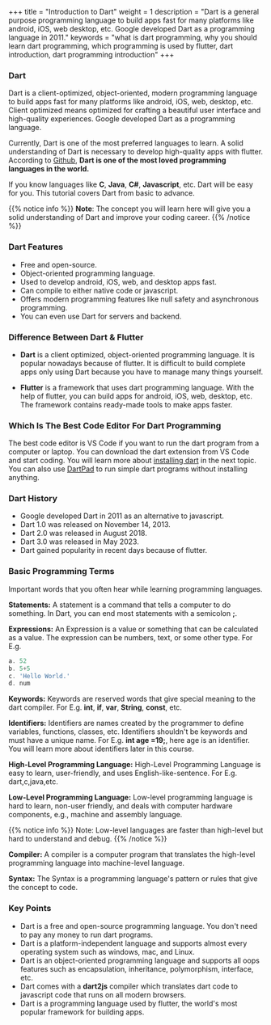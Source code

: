 +++
title = "Introduction to Dart"
weight = 1
description = "Dart is a general purpose programming language to build apps fast for many platforms like android, iOS, web desktop, etc. Google developed Dart as a programming language in 2011."
keywords = "what is dart programming, why you should learn dart programming, which programming is used by flutter, dart introduction, dart programming introduction"
+++

### Dart
Dart is a client-optimized, object-oriented, modern programming language to build apps fast for many platforms like android, iOS, web, desktop, etc. Client optimized means optimized for crafting a beautiful user interface and high-quality experiences. Google developed Dart as a programming language.

Currently, Dart is one of the most preferred languages to learn. A solid understanding of Dart is necessary to develop high-quality apps with flutter. According to [Github](https://insights.stackoverflow.com/survey/2020#technology-most-loved-dreaded-and-wanted-languages-loved), **Dart is one of the most loved programming languages in the world.**

If you know languages like **C**, **Java**, **C#**, **Javascript**, etc. Dart will be easy for you. This tutorial covers Dart from basic to advance.

{{% notice info %}}
**Note**: The concept you will learn here will give you a solid understanding of Dart and improve your coding career.
{{% /notice %}}

### Dart Features
- Free and open-source.
- Object-oriented programming language.
- Used to develop android, iOS, web, and desktop apps fast.
- Can compile to either native code or javascript.
- Offers modern programming features like null safety and asynchronous programming.
- You can even use Dart for servers and backend.  

### Difference Between Dart & Flutter
- **Dart** is a client optimized, object-oriented programming language. It is popular nowadays because of flutter. It is difficult to build complete apps only using Dart because you have to manage many things yourself.

- **Flutter** is a framework that uses dart programming language. With the help of flutter, you can build apps for android, iOS, web, desktop, etc. The framework contains ready-made tools to make apps faster.


### Which Is The Best Code Editor For Dart Programming
The best code editor is VS Code if you want to run the dart program from a computer or laptop. You can download the dart extension from VS Code and start coding. You will learn more about [installing dart](/introduction-and-basics/dart-install/) in the next topic. You can also use [DartPad](https://dartpad.dev) to run simple dart programs without installing anything.

### Dart History
- Google developed Dart in 2011 as an alternative to javascript.
- Dart 1.0 was released on November 14, 2013.
- Dart 2.0 was released in August 2018.
- Dart 3.0 was released in May 2023.
- Dart gained popularity in recent days because of flutter. 

### Basic Programming Terms
Important words that you often hear while learning programming languages.

**Statements:**
A statement is a command that tells a computer to do something. In Dart, you can end most statements with a semicolon **;**.

**Expressions:**
An Expression is a value or something that can be calculated as a value. The expression can be numbers, text, or some other type. For E.g. 
```dart
a. 52
b. 5+5
c. 'Hello World.'
d. num
``` 
**Keywords:**
Keywords are reserved words that give special meaning to the dart compiler. For E.g. **int**, **if**, **var**, **String**, **const**, etc.

**Identifiers:**
Identifiers are names created by the programmer to define variables, functions, classes, etc. Identifiers shouldn't be keywords and must have a unique name. For E.g. **int age =19;**, here age is an identifier. You will learn more about identifiers later in this course.

**High-Level Programming Language:**
High-Level Programming Language is easy to learn, user-friendly, and uses English-like-sentence. For E.g. dart,c,java,etc.

**Low-Level Programming Language:**
Low-level programming language is hard to learn, non-user friendly, and deals with computer hardware components, e.g., machine and assembly language.

{{% notice info %}}
Note: Low-level languages are faster than high-level but hard to understand and debug.
{{% /notice %}}

**Compiler:**
A compiler is a computer program that translates the high-level programming language into machine-level language.

**Syntax:**
The Syntax is a programming language's pattern or rules that give the concept to code. 


### Key Points
- Dart is a free and open-source programming language. You don't need to pay any money to run dart programs.
- Dart is a platform-independent language and supports almost every operating system such as windows, mac, and Linux.
- Dart is an object-oriented programming language and supports all oops features such as encapsulation, inheritance, polymorphism, interface, etc.
- Dart comes with a **dart2js** compiler which translates dart code to javascript code that runs on all modern browsers.
- Dart is a programming language used by flutter, the world's most popular framework for building apps.
